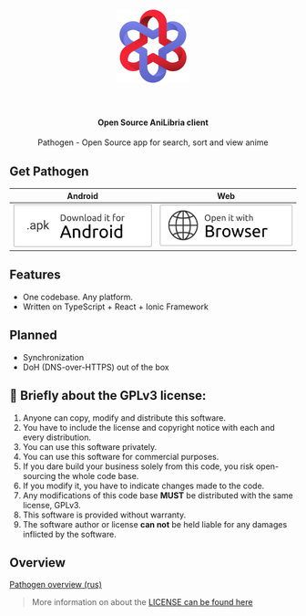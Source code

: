 <h1 align="center">
    <img src=".github/pathogen-logo.svg" height="128px" width="128px" alt="Pathogen logo">
    <br />
    <img src="https://img.shields.io/github/languages/count/maxqwars/pathogen" alt="">
    <img src="https://img.shields.io/github/repo-size/maxqwars/pathogen" alt="">
    <img src="https://img.shields.io/github/commit-activity/m/maxqwars/pathogen" alt="">
    <img src="https://img.shields.io/github/issues/maxqwars/pathogen" alt="">
    <img src="https://img.shields.io/github/license/maxqwars/pathogen" alt="">
    <img src="https://img.shields.io/github/package-json/v/maxqwars/pathogen" alt="">
    <img src="https://img.shields.io/github/contributors/maxqwars/pathogen" alt="">
    <img src="https://img.shields.io/github/release-date/maxqwars/pathogen" alt="">
    <img src="https://img.shields.io/github/last-commit/maxqwars/pathogen" alt="">
</h1>

<h4 align="center">Open Source <b>AniLibria</b> client</h4>

<p align="center">
  Pathogen - Open Source app for search, sort and view anime
</p>

## Get Pathogen

| Android                                                              | Web                                                            |
| -------------------------------------------------------------------- | -------------------------------------------------------------- |
| [![Download it for Android](.github/download-it-for-android.svg)](/) | [![Open it with Browser](.github/open-it-with-browser.svg)](/) |

## Features

- One codebase. Any platform.
- Written on TypeScript + React + Ionic Framework

## Planned

- Synchronization
- DoH (DNS-over-HTTPS) out of the box

## 📜 Briefly about the GPLv3 license:

1. Anyone can copy, modify and distribute this software.
2. You have to include the license and copyright notice with each and every distribution.
3. You can use this software privately.
4. You can use this software for commercial purposes.
5. If you dare build your business solely from this code, you risk open-sourcing the whole code base.
6. If you modify it, you have to indicate changes made to the code.
7. Any modifications of this code base **MUST** be distributed with the same license, GPLv3.
8. This software is provided without warranty.
9. The software author or license **can not** be held liable for any damages inflicted by the software.

## Overview

[Pathogen overview (rus)](https://maxqwars.github.io/announce/2022/02/26/pathogen-announce.html)

> More information on about the [LICENSE can be found here](/LICENSE)
